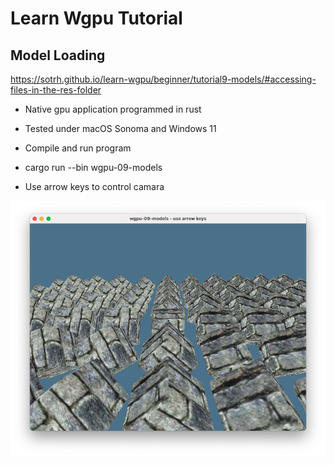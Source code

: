 # Learn Wgpu Tutorial
## Model Loading

https://sotrh.github.io/learn-wgpu/beginner/tutorial9-models/#accessing-files-in-the-res-folder

* Native gpu application programmed in rust
* Tested under macOS Sonoma and Windows 11

* Compile and run program
* cargo run --bin wgpu-09-models
* Use arrow keys to control camara

![alt text](https://github.com/carlosvneto/wgpu-09-models/blob/main/images/screen.png?raw=true)
